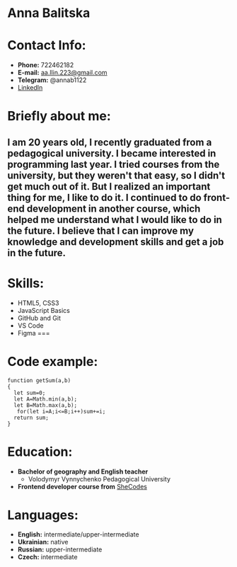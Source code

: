 # Anna Balitska
# Contact Info:
* **Phone:** 722462182
* **E-mail:** aa.llin.223@gmail.com
* **Telegram:** @annab1122
* [LinkedIn](https://www.linkedin.com/in/anna-balitska-234367242/)
# Briefly about me:
I am 20 years old, I recently graduated from a pedagogical university. I became interested in programming last year. I tried courses from the university, but they weren't that easy, so I didn't get much out of it. But I realized an important thing for me, I like to do it. I continued to do front-end development in another course, which helped me understand what I would like to do in the future. 
I believe that I can improve my knowledge and development skills and get a job in the future.
---
# Skills:
* HTML5, CSS3
* JavaScript Basics
* GitHub and Git
* VS Code
* Figma
===
# Code example:
``` 
function getSum(a,b)
{
  let sum=0;
  let A=Math.min(a,b);
  let B=Math.max(a,b);
   for(let i=A;i<=B;i++)sum+=i;
  return sum;
}
```
# Education:
* **Bachelor of geography and English teacher**
    * Volodymyr Vynnychenko Pedagogical University
* **Frontend developer course from** [SheCodes](https://www.shecodes.io/)
# Languages:
* **English:** intermediate/upper-intermediate
* **Ukrainian:** native
* **Russian:** upper-intermediate
* **Czech:** intermediate
